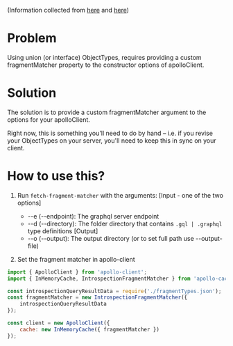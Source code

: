 (Information collected from [here](https://github.com/apollographql/apollo-client/issues/1555#issuecomment-295834774) and [here](https://www.apollographql.com/docs/react/recipes/fragment-matching.html))

# Problem
Using union (or interface) ObjectTypes, requires providing a custom fragmentMatcher property to the constructor options of apolloClient.

# Solution
The solution is to provide a custom fragmentMatcher argument to the options for your apolloClient.

Right now, this is something you'll need to do by hand – i.e. if you revise your ObjectTypes on your server, you'll need to keep this in sync on your client.


# How to use this?

1) Run `fetch-fragment-matcher` with the arguments: 
    [Input - one of the two options]
    * --e (--endpoint): The graphql server endpoint
    * --d (--directory): The folder directory that contains `.gql | .graphql` type definitions 
    [Output]
    * --o (--output): The output directory (or to set full path use --output-file)

2) Set the fragment matcher in apollo-client

```js
import { ApolloClient } from 'apollo-client';
import { InMemoryCache, IntrospectionFragmentMatcher } from 'apollo-cache-inmemory';

const introspectionQueryResultData = require('./fragmentTypes.json');
const fragmentMatcher = new IntrospectionFragmentMatcher({
    introspectionQueryResultData
});

const client = new ApolloClient({
    cache: new InMemoryCache({ fragmentMatcher })
});
```
